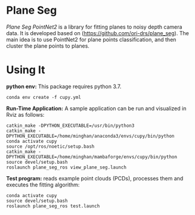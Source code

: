# Plane Seg
*Plane Seg PointNet2* is a library for fitting planes to noisy depth camera data. It is developed based on (https://github.com/ori-drs/plane_seg). The main idea is to use PointNet2 for plane points classification, and then cluster the plane points to planes. 

# Using It
**python env:** This package requires python 3.7.
```
conda env create -f cupy.yml
```

**Run-Time Application:** A sample application can be run and visualized in Rviz as follows:

```
catkin_make -DPYTHON_EXECUTABLE=/usr/bin/python3
catkin_make -DPYTHON_EXECUTABLE=/home/minghan/anaconda3/envs/cupy/bin/python
conda activate cupy
source /opt/ros/noetic/setup.bash
catkin_make -DPYTHON_EXECUTABLE=/home/minghan/mambaforge/envs/cupy/bin/python
source devel/setup.bash 
roslaunch plane_seg_ros view_plane_seg.launch
```

**Test program:** reads example point clouds (PCDs), processes them and executes the fitting algorithm:

```
conda activate cupy
source devel/setup.bash 
roslaunch plane_seg_ros test.launch
```

